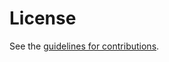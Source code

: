 # License

See the
[guidelines for contributions](https://github.com/LPardue/draft-protocol-greasing/blob/main/CONTRIBUTING.md).
